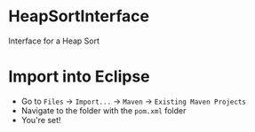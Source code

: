 # HeapSortInterface
Interface for a Heap Sort

# Import into Eclipse
- Go to `Files` -> `Import...` -> `Maven` -> `Existing Maven Projects`
- Navigate to the folder with the `pom.xml` folder
- You're set!
